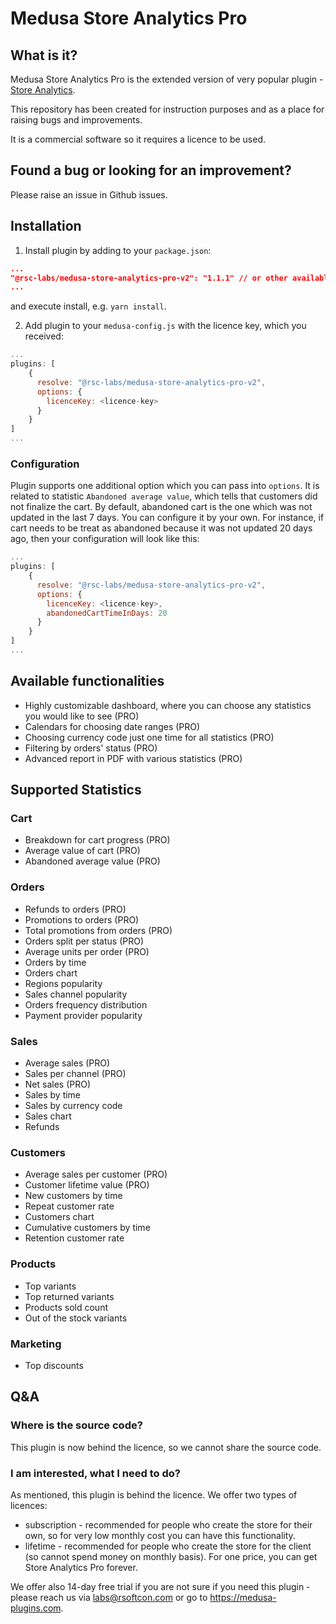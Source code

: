 # Medusa Store Analytics Pro

## What is it?

Medusa Store Analytics Pro is the extended version of very popular plugin - [Store Analytics](https://github.com/RSC-Labs/medusa-store-analytics).

This repository has been created for instruction purposes and as a place for raising bugs and improvements.

It is a commercial software so it requires a licence to be used.

## Found a bug or looking for an improvement?

Please raise an issue in Github issues.

## Installation

1. Install plugin by adding to your `package.json`:

```json
...
"@rsc-labs/medusa-store-analytics-pro-v2": "1.1.1" // or other available version
...
```
and execute install, e.g. `yarn install`.

2. Add plugin to your `medusa-config.js` with the licence key, which you received:

```js
...
plugins: [
    {
      resolve: "@rsc-labs/medusa-store-analytics-pro-v2",
      options: {
        licenceKey: <licence-key>
      }
    }
]
...
```

### Configuration

Plugin supports one additional option which you can pass into `options`. It is related to statistic `Abandoned average value`, which tells that customers did not finalize the cart. By default, abandoned cart is the one which was not updated in the last 7 days. You can configure it by your own. For instance, if cart needs to be treat as abandoned because it was not updated 20 days ago, then your configuration will look like this:
```js
...
plugins: [
    {
      resolve: "@rsc-labs/medusa-store-analytics-pro-v2",
      options: {
        licenceKey: <licence-key>,
        abandonedCartTimeInDays: 20
      }
    }
]
...
```

## Available functionalities

<ul>
  <li>Highly customizable dashboard, where you can choose any statistics you would like to see <span class="text-green-600 font-semibold">(PRO)</span></li>
  <li>Calendars for choosing date ranges <span class="text-green-600 font-semibold">(PRO)</span></li>
  <li>Choosing currency code just one time for all statistics <span class="text-green-600 font-semibold">(PRO)</span></li>
  <li>Filtering by orders' status <span class="text-green-600 font-semibold">(PRO)</span></li>
  <li>Advanced report in PDF with various statistics <span class="text-green-600 font-semibold">(PRO)</span></li>
</ul>

<h2 class="mt-6 text-lg font-semibold">Supported Statistics</h2>

<h3 class="mt-4 text-md font-semibold">Cart</h3>
<ul>
  <li>Breakdown for cart progress <span class="text-green-600 font-semibold">(PRO)</span></li>
  <li>Average value of cart <span class="text-green-600 font-semibold">(PRO)</span></li>
  <li>Abandoned average value <span class="text-green-600 font-semibold">(PRO)</span></li>
</ul>

<h3 class="mt-4 text-md font-semibold">Orders</h3>
<ul>
  <li>Refunds to orders <span class="text-green-600 font-semibold">(PRO)</span></li>
  <li>Promotions to orders <span class="text-green-600 font-semibold">(PRO)</span></li>
  <li>Total promotions from orders <span class="text-green-600 font-semibold">(PRO)</span></li>
  <li>Orders split per status <span class="text-green-600 font-semibold">(PRO)</span></li>
  <li>Average units per order <span class="text-green-600 font-semibold">(PRO)</span></li>
  <li>Orders by time</li>
  <li>Orders chart</li>
  <li>Regions popularity</li>
  <li>Sales channel popularity</li>
  <li>Orders frequency distribution</li>
  <li>Payment provider popularity</li>
</ul>

<h3 class="mt-4 text-md font-semibold">Sales</h3>
<ul>
  <li>Average sales <span class="text-green-600 font-semibold">(PRO)</span></li>
  <li>Sales per channel <span class="text-green-600 font-semibold">(PRO)</span></li>
  <li>Net sales <span class="text-green-600 font-semibold">(PRO)</span></li>
  <li>Sales by time</li>
  <li>Sales by currency code</li>
  <li>Sales chart</li>
  <li>Refunds</li>
</ul>

<h3 class="mt-4 text-md font-semibold">Customers</h3>
<ul>
  <li>Average sales per customer <span class="text-green-600 font-semibold">(PRO)</span></li>
  <li>Customer lifetime value <span class="text-green-600 font-semibold">(PRO)</span></li>
  <li>New customers by time</li>
  <li>Repeat customer rate</li>
  <li>Customers chart</li>
  <li>Cumulative customers by time</li>
  <li>Retention customer rate</li>
</ul>

<h3 class="mt-4 text-md font-semibold">Products</h3>
<ul>
  <li>Top variants</li>
  <li>Top returned variants</li>
  <li>Products sold count</li>
  <li>Out of the stock variants</li>
</ul>

<h3 class="mt-4 text-md font-semibold">Marketing</h3>
<ul>
  <li>Top discounts</li>
</ul>

## Q&A

### Where is the source code?

This plugin is now behind the licence, so we cannot share the source code.

### I am interested, what I need to do?

As mentioned, this plugin is behind the licence. We offer two types of licences:
- subscription - recommended for people who create the store for their own, so for very low monthly cost you can have this functionality.
- lifetime - recommended for people who create the store for the client (so cannot spend money on monthly basis). For one price, you can get Store Analytics Pro forever.

We offer also 14-day free trial if you are not sure if you need this plugin - please reach us via labs@rsoftcon.com or go to https://medusa-plugins.com.
